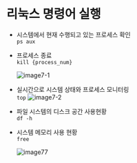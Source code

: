 # 리눅스 명령어 실행
- 시스템에서 현재 수행되고 있는 프로세스 확인 </br>
  ``` ps aux ```
- 프로세스 종료 </br>
  ``` kill {process_num} ```
  
  ![image7-1](https://github.com/user-attachments/assets/4697e345-1dea-494e-a644-d3653f5466ed)
- 실시간으로 시스템 상태와 프로세스 모니터링 </br>
  ``` top ```
  ![image7-2](https://github.com/user-attachments/assets/371da8f1-48c6-4b9a-a5e5-cc16059277b8)
- 파일 시스템의 디스크 공간 사용현황 </br>
  ``` df -h ```
- 시스템 메모리 사용 현황 </br>
  ``` free ```
  
  ![image77](https://github.com/user-attachments/assets/0df0ce2a-4239-42b4-bed5-ee54a04ae2e7)
